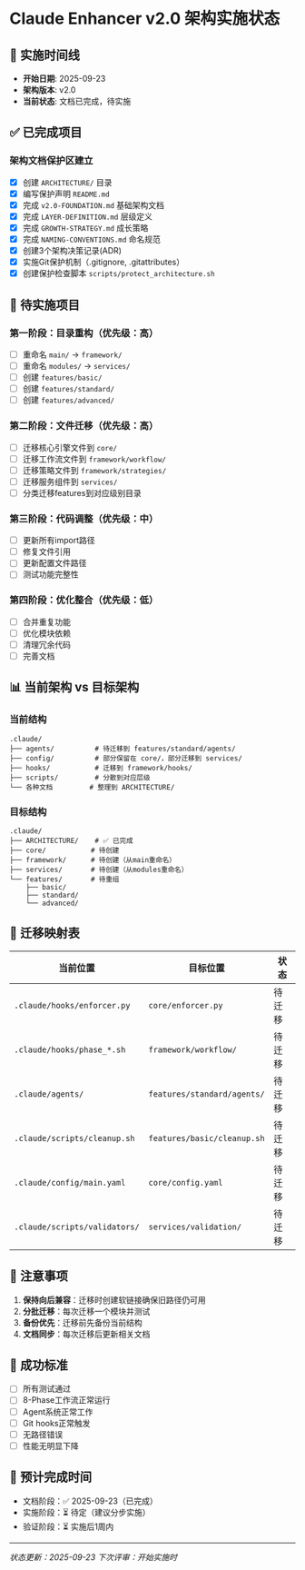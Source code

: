 # Claude Enhancer v2.0 架构实施状态

## 📅 实施时间线
- **开始日期**: 2025-09-23
- **架构版本**: v2.0
- **当前状态**: 文档已完成，待实施

## ✅ 已完成项目

### 架构文档保护区建立
- [x] 创建 `ARCHITECTURE/` 目录
- [x] 编写保护声明 `README.md`
- [x] 完成 `v2.0-FOUNDATION.md` 基础架构文档
- [x] 完成 `LAYER-DEFINITION.md` 层级定义
- [x] 完成 `GROWTH-STRATEGY.md` 成长策略
- [x] 完成 `NAMING-CONVENTIONS.md` 命名规范
- [x] 创建3个架构决策记录(ADR)
- [x] 实施Git保护机制（.gitignore, .gitattributes）
- [x] 创建保护检查脚本 `scripts/protect_architecture.sh`

## 🚧 待实施项目

### 第一阶段：目录重构（优先级：高）
- [ ] 重命名 `main/` → `framework/`
- [ ] 重命名 `modules/` → `services/`
- [ ] 创建 `features/basic/`
- [ ] 创建 `features/standard/`
- [ ] 创建 `features/advanced/`

### 第二阶段：文件迁移（优先级：高）
- [ ] 迁移核心引擎文件到 `core/`
- [ ] 迁移工作流文件到 `framework/workflow/`
- [ ] 迁移策略文件到 `framework/strategies/`
- [ ] 迁移服务组件到 `services/`
- [ ] 分类迁移features到对应级别目录

### 第三阶段：代码调整（优先级：中）
- [ ] 更新所有import路径
- [ ] 修复文件引用
- [ ] 更新配置文件路径
- [ ] 测试功能完整性

### 第四阶段：优化整合（优先级：低）
- [ ] 合并重复功能
- [ ] 优化模块依赖
- [ ] 清理冗余代码
- [ ] 完善文档

## 📊 当前架构 vs 目标架构

### 当前结构
```
.claude/
├── agents/          # 待迁移到 features/standard/agents/
├── config/          # 部分保留在 core/，部分迁移到 services/
├── hooks/           # 迁移到 framework/hooks/
├── scripts/         # 分散到对应层级
└── 各种文档         # 整理到 ARCHITECTURE/
```

### 目标结构
```
.claude/
├── ARCHITECTURE/    # ✅ 已完成
├── core/           # 待创建
├── framework/      # 待创建（从main重命名）
├── services/       # 待创建（从modules重命名）
└── features/       # 待重组
    ├── basic/
    ├── standard/
    └── advanced/
```

## 🔄 迁移映射表

| 当前位置 | 目标位置 | 状态 |
|---------|---------|------|
| `.claude/hooks/enforcer.py` | `core/enforcer.py` | 待迁移 |
| `.claude/hooks/phase_*.sh` | `framework/workflow/` | 待迁移 |
| `.claude/agents/` | `features/standard/agents/` | 待迁移 |
| `.claude/scripts/cleanup.sh` | `features/basic/cleanup.sh` | 待迁移 |
| `.claude/config/main.yaml` | `core/config.yaml` | 待迁移 |
| `.claude/scripts/validators/` | `services/validation/` | 待迁移 |

## 📝 注意事项

1. **保持向后兼容**：迁移时创建软链接确保旧路径仍可用
2. **分批迁移**：每次迁移一个模块并测试
3. **备份优先**：迁移前先备份当前结构
4. **文档同步**：每次迁移后更新相关文档

## 🎯 成功标准

- [ ] 所有测试通过
- [ ] 8-Phase工作流正常运行
- [ ] Agent系统正常工作
- [ ] Git hooks正常触发
- [ ] 无路径错误
- [ ] 性能无明显下降

## 📅 预计完成时间

- 文档阶段：✅ 2025-09-23（已完成）
- 实施阶段：⏳ 待定（建议分步实施）
- 验证阶段：⏳ 实施后1周内

---
*状态更新：2025-09-23*
*下次评审：开始实施时*